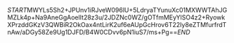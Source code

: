$START$MWYLs5Sh2+JPUnv1iRJveW096lU+5LdryaTYunuXc01MXWWTAhJGMZLk4p+Na9AneGgAoelIt28z3u/2JDZNc0WZ/gOTfmMEyYlSO4z2+RyowkXPrzddGKzV3QWBiR2OkOax4ntLirK2uf6eAUpGcHrov6T22Iy8eZTMfurfrdTnAw/aDGy58Ze9Ug1DJFD/B4W0CDvv6pN1iuS7/ms+Pg==$END$